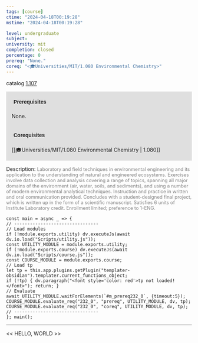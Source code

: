 ```yaml
---
tags: [course]
ctime: "2024-04-18T00:19:28"
mstime: "2024-04-18T00:19:28"

level: undergraduate
subject: 
university: mit
completion: closed
percentage: 0
prereq: "None."
coreq: "<🎓Universities/MIT/1.080 Environmental Chemistry>"
---
```


catalog [1.107](http://student.mit.edu/catalog/m1a.html#1.107)

<span style="display: block; padding: 15px; background-color: rgb(100, 100, 100, 0.2);"><font id="m_prereq232_0" style="display: block; font-family: Arial, sans-serif; font-weight: bold; padding: 5px">Prerequisites</font><br><span id="prereq232_0">None.</span></span>
<span style="display: block; padding: 15px; background-color: rgb(100, 100, 100, 0.2);"><font id="m_coreq232_0" style="display: block; font-family: Arial, sans-serif; font-weight: bold; padding: 5px">Corequisites</font><br><span id="coreq232_0">[[🎓Universities/MIT/1.080 Environmental Chemistry | 1.080]]</span></span>

<font style="">Description:</font>
<font style="color: grey; font-size: 0.8rem;">Laboratory and field techniques in environmental engineering and its application to the understanding of natural and engineered ecosystems. Exercises involve data collection and analysis covering a range of topics, spanning all major domains of the environment (air, water, soils, and sediments), and using a number of modern environmental analytical techniques. Instruction and practice in written and oral communication provided. Concludes with a student-designed final project, which is written up in the form of a scientific manuscript. Satisfies 6 units of Institute Laboratory credit. Enrollment limited; preference to 1-ENG.</font>

```dataviewjs
const main = async _ => {
// --------------------------------
// Load modules
if (!module.exports.utility) dv.executeJs(await dv.io.load("Scripts/utility.js"));
const UTILITY_MODULE = module.exports.utility;
if (!module.exports.course) dv.executeJs(await dv.io.load("Scripts/course.js"));
const COURSE_MODULE = module.exports.course;
// Load tp
let tp = this.app.plugins.getPlugin("templater-obsidian").templater.current_functions_object;
if (!tp) { dv.paragraph("<font style='color: red'>tp not loaded!</font>"); return; }
// Evaluate
await UTILITY_MODULE.waitForElements(`#m_prereq232_0`, {timeout:5});
COURSE_MODULE.evaluate_req("232_0", "prereq", UTILITY_MODULE, dv, tp);
COURSE_MODULE.evaluate_req("232_0", "coreq", UTILITY_MODULE, dv, tp);
// --------------------------------
}; main();
```

---

<< HELLO, WORLD >>
